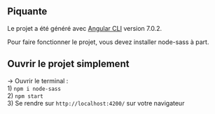 ## Piquante

Le projet a été généré avec [Angular CLI](https://github.com/angular/angular-cli) version 7.0.2.

Pour faire fonctionner le projet, vous devez installer node-sass à part.

## Ouvrir le projet simplement

-> Ouvrir le terminal : <br> 1) `npm i node-sass` <br>
                     2) `npm start` <br>
                     3) Se rendre sur `http://localhost:4200/` sur votre navigateur
